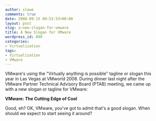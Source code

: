 ```yaml
---
author: slowe
comments: true
date: 2008-09-15 09:53:53+00:00
layout: post
slug: a-new-slogan-for-vmware
title: A New Slogan for VMware
wordpress_id: 899
categories:
- Virtualization
tags:
- Virtualization
- VMware
---
```


VMware's using the "Virtually anything is possible" tagline or slogan this year in Las Vegas at VMworld 2008. During dinner last night after the VMware Partner Technical Advisory Board (PTAB) meeting, we came up with a new slogan or tagline for VMware:

**VMware: The Cutting Edge of Cool**

Good, eh? OK, VMware, you've got to admit that's a good slogan. When should we expect to start seeing it around?
